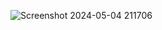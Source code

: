 ![Screenshot 2024-05-04 211706](https://github.com/Asteinch/Chip-8/assets/117924857/09b496e5-17e6-41df-a085-1e88dbf739b8)

